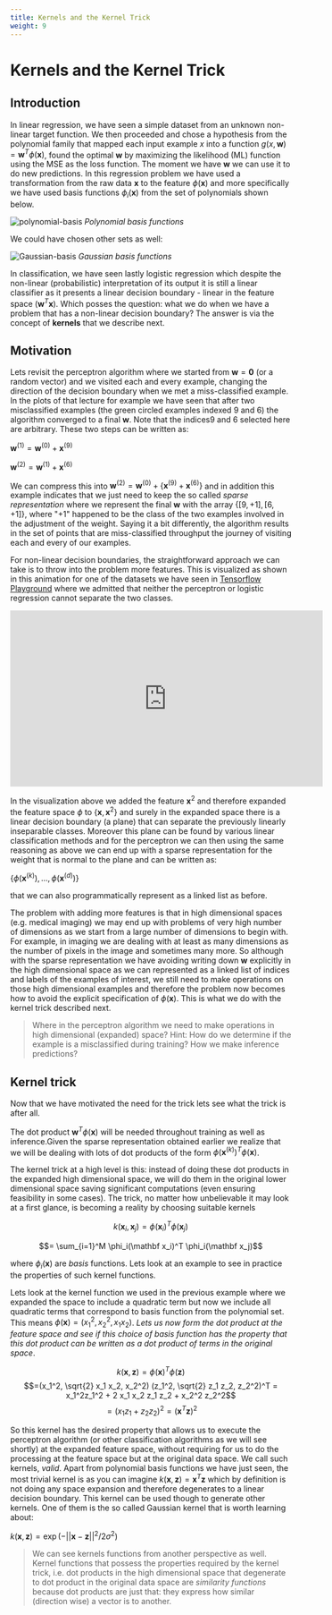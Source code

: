 ```yaml
---
title: Kernels and the Kernel Trick
weight: 9
---
```

# Kernels and the Kernel Trick

## Introduction 

In linear regression, we have seen a simple dataset from an unknown non-linear target function. We then proceeded and chose a hypothesis from the polynomial family that mapped each input example $x$ into a function $g(x, \mathbf w) = \mathbf w^T \phi(\mathbf{x})$, found the optimal $\mathbf w$ by maximizing the likelihood (ML) function using the MSE as the loss function. The moment we have $\mathbf w$ we can use it to do new predictions.  In this regression problem we have used a transformation from the raw data $\mathbf x$ to the feature $\phi(\mathbf x)$ and more specifically we have used basis functions $\phi_i(\mathbf x)$ from the set of polynomials shown below. 

![polynomial-basis](images/Figure6.1a.png)
*Polynomial basis functions*

We could have chosen other sets as well:  

![Gaussian-basis](images/Figure6.1b.png)
*Gaussian basis functions*

In classification, we have seen lastly logistic regression which despite the non-linear (probabilistic) interpretation of its output it is still a linear classifier as it presents a linear decision boundary - linear in the feature space $(\mathbf{w}^T\mathbf{x})$. Which posses the question: what we do when we have a problem that has a non-linear decision boundary? The answer is via the concept of **kernels** that we describe next.

## Motivation

Lets revisit the perceptron algorithm where we started from $\mathbf{w}=\mathbf{0}$ (or a random vector) and we visited each and every example, changing the direction of the decision boundary when we met a miss-classified example. In the plots of that lecture for example we have seen that after two misclassified examples (the green circled examples indexed 9 and 6) the algorithm converged to a final $\mathbf{w}$. Note that the indices9 and 6 selected here are arbitrary. These two steps can be written as:

$\mathbf{w}^{(1)} = \mathbf{w}^{(0)} + \mathbf{x}^{(9)}$

$\mathbf{w}^{(2)} = \mathbf{w}^{(1)} + \mathbf{x}^{(6)}$

We can compress this into $\mathbf{w}^{(2)} =  \mathbf{w}^{(0)} + \{\mathbf{x}^{(9)} + \mathbf{x}^{(6)}\}$ and in addition this example indicates that we just need to keep the so called *sparse representation* where we represent the final $\mathbf{w}$ with the array $\{[9, +1], [6, +1]\}$, where "+1" happened to be the class of the two examples involved in the adjustment of the weight.  Saying it a bit differently, the algorithm results in the set of points that are miss-classified throughput the journey of visiting each and every of our examples.

For non-linear decision boundaries, the straightforward approach we can take is to throw into the problem more features. This is visualized as shown in this animation for one of the datasets we have seen in [Tensorflow Playground](../../resources/playground) where we admitted that neither the perceptron or logistic regression cannot separate the two classes.

<iframe width="560" height="315" src="https://www.youtube.com/embed/3liCbRZPrZA" frameborder="0" allow="accelerometer; autoplay; encrypted-media; gyroscope; picture-in-picture" allowfullscreen></iframe>

In the visualization above we added the feature $\mathbf{x}^2$ and therefore expanded the feature space $\phi$ to $\{\mathbf{x}, \mathbf{x}^2\}$ and surely in the expanded space there is a linear decision boundary (a plane) that can separate the previously linearly inseparable classes. Moreover this plane can be found by various linear classification methods and for the perceptron we can then using the same reasoning as above we can end up with a sparse representation for the weight that is normal to the plane and can be written as:

$\{\phi(\mathbf{x}^{(k)}), ..., \phi(\mathbf{x}^{(d)})\}$

that we can also programmatically represent as a linked list as before.

The problem with adding more features is that in high dimensional spaces (e.g. medical imaging) we may end up with problems of very high number of dimensions as we start from a large number of dimensions to begin with. For example, in imaging we are dealing with at least as many dimensions as the number of pixels in the image and sometimes many more. So although with the sparse representation we have avoiding writing down $\mathbf{w}$ explicitly in the high dimensional space as we can represented as a linked list of indices and labels of the examples of interest, we still need to make operations on those high dimensional examples and therefore the problem now becomes how to avoid the explicit specification of $\phi(\mathbf{x})$. This is what we do with the kernel trick described next.  

> Where in the perceptron algorithm we need to make operations in high dimensional (expanded) space? Hint: How do we determine if the example is a misclassified during training? How we make inference predictions?

## Kernel trick

Now that we have motivated the need for the trick lets see what the trick is after all. 

The dot product $\mathbf{w}^T\phi(\mathbf{x})$ will be needed  throughout training as well as inference.Given the sparse representation obtained earlier we realize that we will be dealing with lots of dot products of the form $\phi(\mathbf{x}^{(k)})^T \phi(\mathbf{x})$. 

The kernel trick at a high level is this: instead of doing these dot products in the expanded high dimensional space, we will do them in the original lower dimensional space saving significant computations (even ensuring feasibility in some cases). The trick, no matter how unbelievable it may look at a first glance, is becoming a reality by choosing suitable kernels 

$$k(\mathbf x_i, \mathbf x_j) = \phi(\mathbf x_i)^T \phi(\mathbf x_j)$$

$$= \sum_{i=1}^M \phi_i(\mathbf x_i)^T \phi_i(\mathbf x_j)$$

where $\phi_i(\mathbf x)$ are *basis* functions. Lets look at an example to see in practice the properties of such kernel functions. 

Lets look at the kernel function we used in the previous example where we expanded the space to include a quadratic term but now we include all quadratic terms that correspond to basis function from the polynomial set.  This means $\phi(\mathbf x) = (x_1^2, x_2^2, x_1 x_2)$. *Lets us now form the dot product at the feature space and see if this choice of basis function has the property that this dot product can be written as a dot product of terms in the original space*. 

$$k(\mathbf x, \mathbf z) = \phi(\mathbf x)^T \phi(\mathbf z)$$
$$=(x_1^2, \sqrt{2} x_1 x_2, x_2^2) (z_1^2, \sqrt{2} z_1 z_2, z_2^2)^T = x_1^2z_1^2 + 2 x_1 x_2 z_1 z_2 + x_2^2 z_2^2$$
$$= (x_1 z_1 + z_2 z_2)^2 = (\mathbf x^T \mathbf z)^2$$

So this kernel has the desired property that allows us to execute the perceptron algorithm (or other classification algorithms as we will see shortly) at the expanded feature space, without requiring for us to do the processing at the feature space but at the original  data space. We call such kernels, *valid*.  Apart from polynomial basis functions we have just seen, the most trivial kernel is as you can imagine $k(\mathbf x, \mathbf z) = \mathbf x^T \mathbf z$ which by definition is not doing any space expansion and therefore degenerates to a linear decision boundary. This kernel can be used though to generate other kernels. One of them is the so called Gaussian kernel that is worth learning about:

$k(\mathbf x, \mathbf z) = \exp(-||\mathbf x - \mathbf z||^2 / {2\sigma^2})$

> We can see kernels functions from another perspective as well.  Kernel functions that possess the properties required by the kernel trick, i.e. dot products in the high dimensional space that degenerate to dot product in the original data space are *similarity functions* because dot products are just that: they express how similar (direction wise) a vector is to another.

<!-- A technique to tackle nonlinear problems is to add features computed using a similarity function that *measures how much each instance resembles a particular landmark*. For example, let’s take the one-dimensional dataset,

![transform-linear-inseparable-to-separable](images/mlst_0505.png)
*Adding feature $x_2=(x_1)^2$, can convert a linearly inseparable problem to separable in a feature space*

Add two landmarks to it at $x_1 = –2$ and $x_1 = 1$.

![transform-linear-inseparable-to-separable](images/mlst_0508.png)
*Adding landmarks and considering a similarity function from the Gaussian Radial Basis Function (RBF) with $\gamma = 0.3$.*

The important property in choosing basis functions is that resultant **kernel functions** allow the computation of dot products in the feature space,

$$ k(\mathbf x_i, \mathbf x_j) = \phi(\mathbf x_i)^T \phi(\mathbf x_j)$$

using only the original data $x_i$ and $x_j$ i.e. without having to calculate or even know about the transformations $\phi$. This is what is called the **kernel trick**. 

Intuitively, this requirement comes from the fact that good kernel functions represent similarities in the feature space and dot products are excellent similarity operators.

With an appropriate kernel function we can transform the raw input to a **higher dimensional** space where our non linear regression model or a non-linearly separable problem become linear and linearly separable respectively.  -->
